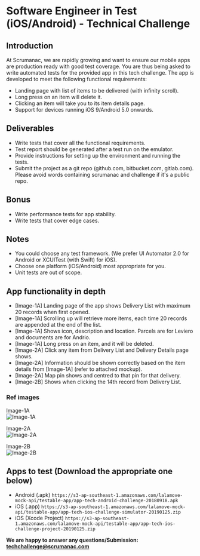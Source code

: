 # Software Engineer in Test (iOS/Android) - Technical Challenge

## Introduction

At Scrumanac, we are rapidly growing and want to ensure our mobile apps are production ready with good test coverage.
You are thus being asked to write automated tests for the provided app in this tech challenge.
The app is developed to meet the following functional requirements:
  - Landing page with list of items to be delivered (with infinity scroll).
  - Long press on an item will delete it.
  - Clicking an item will take you to its item details page.
  - Support for devices running iOS 9/Android 5.0 onwards.

## Deliverables
  - Write tests that cover all the functional requirements.
  - Test report should be generated after a test run on the emulator.
  - Provide instructions for setting up the environment and running the tests.
  - Submit the project as a git repo (github.com, bitbucket.com, gitlab.com). Please avoid words containing scrumanac and challenge if it's a public repo.

## Bonus
  - Write performance tests for app stability.
  - Write tests that cover edge cases.

## Notes
  - You could choose any test framework. (We prefer UI Automator 2.0 for Android or XCUITest (with Swift) for iOS).
  - Choose one platform (iOS/Android) most appropriate for you.
  - Unit tests are out of scope.

## App functionality in depth
- [Image-1A] Landing page of the app shows Delivery List with maximum 20 records when first opened.
- [Image-1A] Scrolling up will retrieve more items, each time 20 records are appended at the end of the list.
- [Image-1A] Shows icon, description and location. Parcels are for Leviero and documents are for Andrio.
- [Image-1A] Long press on an item, and it will be deleted.
- [Image-2A] Click any item from Delivery List and Delivery Details page shows.
- [Image-2A] Information should be shown correctly based on the item details from [Image-1A] (refer to attached mockup).
- [Image-2A] Map pin shows and centred to that pin for that delivery.
- [Image-2B] Shows when clicking the 14th record from Delivery List.

### Ref images
Image-1A  
![Image-1A](https://s3-ap-southeast-1.amazonaws.com/lalamove-mock-api/images/tc-01a.jpg)

Image-2A  
![Image-2A](https://s3-ap-southeast-1.amazonaws.com/lalamove-mock-api/images/tc-02a.jpg)

Image-2B  
![Image-2B](https://s3-ap-southeast-1.amazonaws.com/lalamove-mock-api/images/tc-02b.jpg)


## Apps to test (Download the appropriate one below)
  * Android (.apk)
    `https://s3-ap-southeast-1.amazonaws.com/lalamove-mock-api/testable-app/app-tech-android-challenge-20180918.apk`
  * iOS (.app)
    `https://s3-ap-southeast-1.amazonaws.com/lalamove-mock-api/testable-app/app-tech-ios-challenge-simulator-20190125.zip`
  * iOS (Xcode Project)
    `https://s3-ap-southeast-1.amazonaws.com/lalamove-mock-api/testable-app/app-tech-ios-challenge-project-20190125.zip`

**We are happy to answer any questions/Submission: <techchallenge@scrumanac.com>**

